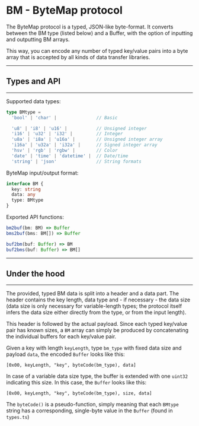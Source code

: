 # BM - ByteMap protocol

The ByteMap protocol is a typed, JSON-like byte-format. It converts between the BM type (listed below) and a Buffer, with the option of inputting and outputting BM arrays.

This way, you can encode any number of typed key/value pairs into a byte array that is accepted by all kinds of data transfer libraries.

---
## Types and API
---
Supported data types:
```ts
type BMtype =
  'bool' | 'char' |               // Basic

  'u8' | 'i8' | 'u16' |           // Unsigned integer
  'i16' | 'u32' | 'i32' |         // Integer
  'u8a' | 'i8a' | 'u16a' |        // Unsigned integer array
  'i16a' | 'u32a' | 'i32a' |      // Signed integer array
  'hsv' | 'rgb' | 'rgbw' |        // Color
  'date' | 'time' | 'datetime' |  // Date/time
  'string' | 'json'               // String formats
```

ByteMap input/output format:
```ts
interface BM {
  key: string
  data: any
  type: BMtype
}
```

Exported API functions:
```ts
bm2buf(bm: BM) => Buffer
bms2buf(bms: BM[]) => Buffer

buf2bm(buf: Buffer) => BM
buf2bms(buf: Buffer) => BM[]
```

---
## Under the hood
---
The provided, typed BM data is split into a header and a data part. The header contains the key length, data type and - if necessary - the data size (data size is only necessary for variable-length types; the protocol itself infers the data size either directly from the type, or from the input length). 

This header is followed by the actual payload. Since each typed key/value pair has known sizes, a `BM` array can simply be produced by concatenating the individual buffers for each key/value pair.

Given a key with length `keyLength`, type `bm_type` with fixed data size and payload `data`, the encoded `Buffer` looks like this:
```
[0x00, keyLength, "key", byteCode(bm_type), data]
```
In case of a variable data size type, the buffer is extended with one `uint32` indicating this size. In this case, the `Buffer` looks like this:
```
[0x00, keyLength, "key", byteCode(bm_type), size, data]
```
The `byteCode()` is a pseudo-function, simply meaning that each `BMtype` string has a corresponding, single-byte value in the `Buffer` (found in `types.ts`)
